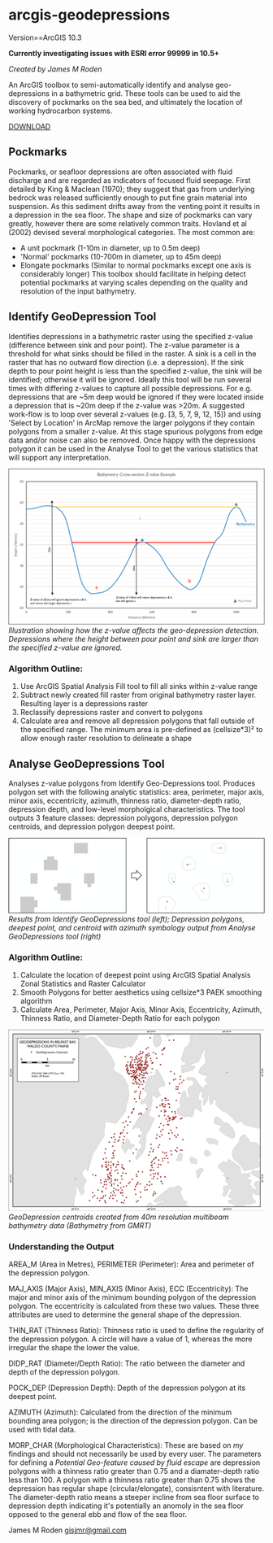 # arcgis-geodepressions

Version==ArcGIS 10.3

**Currently investigating issues with ESRI error 99999 in 10.5+**

*Created by James M Roden*

An ArcGIS toolbox to semi-automatically identify and analyse geo-depressions in a bathymetric grid. These tools can be used to aid the discovery of pockmarks on the sea bed, and ultimately the location of working hydrocarbon systems.

[DOWNLOAD](https://github.com/GISJMR/ArcGIS-GeoDepressions-Tool/raw/master/ArcGIS-GeoDepressions-JMR.zip)

## Pockmarks

Pockmarks, or seafloor depressions are often associated with fluid discharge and are regarded as indicators of focused fluid seepage. First detailed by King & Maclean (1970); they suggest that gas from underlying bedrock was released sufficiently enough to put fine grain material into suspension. As this sediment drifts away from the venting point it results in a depression in the sea floor. The shape and size of pockmarks can vary greatly, however there are some relatively common traits. Hovland et al (2002) devised several morphological categories. The most common are:
* A unit pockmark (1-10m in diameter, up to 0.5m deep)
* 'Normal' pockmarks (10-700m in diameter, up to 45m deep)
* Elongate pockmarks (Similar to normal pockmarks except one axis is considerably longer)
This toolbox should facilitate in helping detect potential pockmarks at varying scales depending on the quality and resolution of the input bathymetry. 

## Identify GeoDepression Tool

Identifies depressions in a bathymetric raster using the specified z-value (difference between sink and pour point). The z-value parameter is a threshold for what sinks should be filled in the raster. A sink is a cell in the raster that has no outward flow direction (i.e. a depression). If the sink depth to pour point height is less than the specified z-value, the sink will be identified; otherwise it will be ignored. Ideally this tool will be run several times with differing z-values to capture all possible depressions. For e.g. depressions that are ~5m deep would be ignored if they were located inside a depression that is ~20m deep if the z-value was >20m. A suggested work-flow is to loop over several z-values (e.g. [3, 5, 7, 9, 12, 15]) and using 'Select by Location' in ArcMap remove the larger polygons if they contain polygons from a smaller z-value. At this stage spurious polygons from edge data and/or noise can also be removed. Once happy with the depressions polygon it can be used in the Analyse Tool to get the various statistics that will support any interpretation.

![z-value example](https://github.com/GISJMR/ArcGIS-GeoDepressions-Tool/blob/master/imgs/z-value.png)
*Illustration showing how the z-value affects the geo-depression detection. Depressions where the height between pour point and sink are larger than the specified z-value are ignored.*

### Algorithm Outline:

1. Use ArcGIS Spatial Analysis Fill tool to fill all sinks within z-value range
1. Subtract newly created fill raster from original bathymetry raster layer. Resulting layer is a depressions raster
1. Reclassify depressions raster and convert to polygons
1. Calculate area and remove all depression polygons that fall outside of the specified range. The minimum area is pre-defined as (cellsize*3)² to allow enough raster resolution to delineate a shape

## Analyse GeoDepressions Tool

Analyses z-value polygons from Identify Geo-Depressions tool. Produces polygon set with the following analytic statistics: area, perimeter, major axis, minor axis, eccentricity, azimuth, thinness ratio, diameter-depth ratio, depression depth, and low-level morpholgical characteristics. The tool outputs 3 feature classes: depression polygons, depression polygon centroids, and depression polygon deepest point.

![z-value to output](https://github.com/GISJMR/ArcGIS-GeoDepressions-Tool/blob/master/imgs/example.png)
*Results from Identify GeoDepressions tool (left); Depression polygons, deepest point, and centroid with azimuth symbology output from Analyse GeoDepressions tool (right)*

### Algorithm Outline:

1. Calculate the location of deepest point using ArcGIS Spatial Analysis Zonal Statistics and Raster Calculator
1. Smooth Polygons for better aesthetics using cellsize*3 PAEK smoothing algorithm
1. Calculate Area, Perimeter, Major Axis, Minor Axis, Eccentricity, Azimuth, Thinness Ratio, and Diameter-Depth Ratio for each polygon

![belfast bay](https://github.com/GISJMR/ArcGIS-GeoDepressions-Tool/blob/master/imgs/belfast_bay.png)
*GeoDepression centroids created from 40m resolution multibeam bathymetry data (Bathymetry from GMRT)*

### Understanding the Output

AREA_M (Area in Metres), PERIMETER (Perimeter):
Area and perimeter of the depression polygon.

MAJ_AXIS (Major Axis), MIN_AXIS (Minor Axis), ECC (Eccentricity):
The major and minor axis of the minimum bounding polygon of the depression polygon. The eccentricity is calculated from these two values. These three attributes are used to determine the general shape of the depression.

THIN_RAT (Thinness Ratio):
Thinness ratio is used to define the regularity of the depression polygon. A circle will have a value of 1, whereas the more irregular the shape the lower the value.

DIDP_RAT (Diameter/Depth Ratio):
The ratio between the diameter and depth of the depression polygon.

POCK_DEP (Depression Depth):
Depth of the depression polygon at its deepest point.

AZIMUTH (Azimuth):
Calculated from the direction of the minimum bounding area polygon; is the direction of the depression polygon. Can be used with tidal data.

MORP_CHAR (Morphological Characteristics):
These are based on *my* findings and should not necessarily be used by every user. The parameters for defining a *Potential Geo-feature caused by fluid escape* are depression polygons with a thinness ratio greater than 0.75 and a diamater-depth ratio less than 100. A polygon with a thinness ratio greater than 0.75 shows the depression has regular shape (circular/elongate), consisntent with literature.  The diameter-depth ratio means a steeper incline from sea floor surface to depression depth indicating it's potentially an anomoly in the sea floor opposed to the general ebb and flow of the sea floor.

James M Roden
gisjmr@gmail.com
